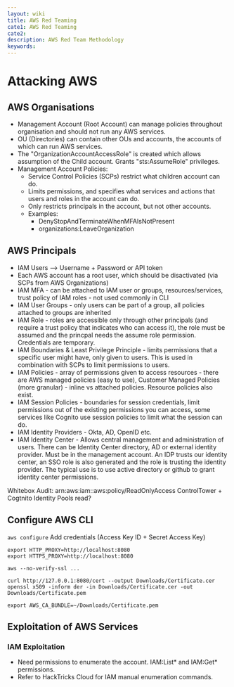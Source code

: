 ```yaml
---
layout: wiki
title: AWS Red Teaming
cate1: AWS Red Teaming
cate2:
description: AWS Red Team Methodology
keywords: 
---
```


# Attacking AWS

## AWS Organisations
  - Management Account (Root Account) can manage policies throughout organisation and should not run any AWS services.
  - OU (Directories) can contain other OUs and accounts, the accounts of which can run AWS services.
  - The "OrganizationAccountAccessRole" is created which allows assumption of the Child account. Grants "sts:AssumeRole" privileges.
  - Management Account Policies:
    - Service Control Policies (SCPs) restrict what children account can do.
    - Limits permissions, and specifies what services and actions that users and roles in the account can do.
    - Only restricts principals in the account, but not other accounts.
    - Examples:
      - DenyStopAndTerminateWhenMFAIsNotPresent
      - organizations:LeaveOrganization

## AWS Principals
  - IAM Users --> Username + Password or API token
  - Each AWS account has a root user, which should be disactivated (via SCPs from AWS Organizations)
  - IAM MFA - can be attached to IAM user or groups, resources/services, trust policy of IAM roles - not used commonly in CLI
  - IAM User Groups - only users can be part of a group, all policies attached to groups are inherited
  - IAM Role - roles are accessible only through other principals (and require a trust policy that indicates who can access it), the role must be assumed and the princpal needs the assume role permission. Credentials are temporary.
  - IAM Boundaries & Least Privilege Principle - limits permissions that a specific user might have, only given to users. This is used in combination with SCPs to limit permissions to users.
  - IAM Policies - array of permissions given to access resources - there are AWS managed policies (easy to use), Customer Managed Policies (more granular) - inline vs attached policies. Resource policies also exist.
  - IAM Session Policies - boundaries for session credentials, limit permissions out of the existing permissions you can access, some services like Cognito use session policies to limit what the session can do.
  - IAM Identity Providers - Okta, AD, OpenID etc.
  - IAM Identity Center - Allows central management and administration of users. There can be Identity Center directory, AD or external identity provider. Must be in the management account. An IDP trusts our identity center, an SSO role is also generated and the role is trusting the identity provider. The typical use is to use active directory or github to grant identity center permissions.

Whitebox Audit: arn:aws:iam::aws:policy/ReadOnlyAccess
ControlTower + Cogtnito Identity Pools read?

## Configure AWS CLI
```aws configure```
Add credentials (Access Key ID + Secret Access Key)

```
export HTTP_PROXY=http://localhost:8080
export HTTPS_PROXY=http://localhost:8080

aws --no-verify-ssl ...

curl http://127.0.0.1:8080/cert --output Downloads/Certificate.cer
openssl x509 -inform der -in Downloads/Certificate.cer -out Downloads/Certificate.pem

export AWS_CA_BUNDLE=~/Downloads/Certificate.pem
```

## Exploitation of AWS Services
### IAM Exploitation
  - Need permissions to enumerate the account. IAM:List* and IAM:Get* permissions.
  - Refer to HackTricks Cloud for IAM manual enumeration commands.
    
